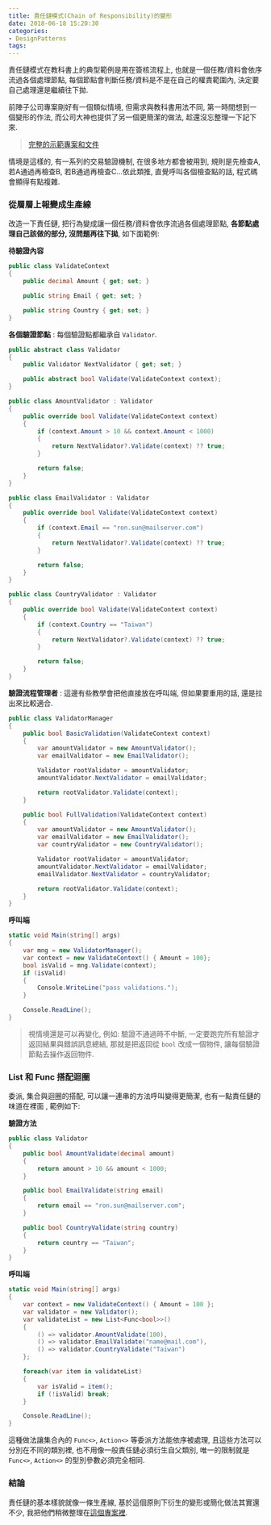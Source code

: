 ```yaml
---
title: 責任鏈模式(Chain of Responsibility)的變形
date: 2018-06-18 15:20:30
categories:
- DesignPatterns
tags:
---
```


責任鏈模式在教科書上的典型範例是用在簽核流程上, 也就是一個任務/資料會依序流過各個處理節點, 每個節點會判斷任務/資料是不是在自己的權責範圍內, 決定要自己處理還是繼續往下拋.  

前陣子公司專案剛好有一個類似情境, 但需求與教科書用法不同, 第一時間想到一個變形的作法, 而公司大神也提供了另一個更簡潔的做法, 趁還沒忘整理一下記下來.

> [完整的示範專案和文件](https://github.com/ronsun/Demo/tree/master/ValidatorManager)

<!--more-->

情境是這樣的, 有一系列的交易驗證機制, 在很多地方都會被用到, 規則是先檢查A, 若A通過再檢查B, 若B通過再檢查C...依此類推, 直覺呼叫各個檢查點的話, 程式碼會顯得有點複雜.

### 從層層上報變成生產線
改造一下責任鏈, 把行為變成讓一個任務/資料會依序流過各個處理節點, **各節點處理自己該做的部分, 沒問題再往下拋**, 如下面範例:

**待驗證內容**
``` csharp
public class ValidateContext
{
    public decimal Amount { get; set; }

    public string Email { get; set; }

    public string Country { get; set; }
}
```

**各個驗證節點** : 每個驗證點都繼承自 `Validator`.
``` csharp
public abstract class Validator
{
    public Validator NextValidator { get; set; }

    public abstract bool Validate(ValidateContext context);
}

public class AmountValidator : Validator
{
	public override bool Validate(ValidateContext context)
	{
        if (context.Amount > 10 && context.Amount < 1000)
        {
            return NextValidator?.Validate(context) ?? true;
        }

        return false;
	}
}

public class EmailValidator : Validator
{
    public override bool Validate(ValidateContext context)
    {
        if (context.Email == "ron.sun@mailserver.com")
        {
            return NextValidator?.Validate(context) ?? true;
        }

	    return false; 
    }
}

public class CountryValidator : Validator
{
    public override bool Validate(ValidateContext context)
    {
        if (context.Country == "Taiwan")
        {
            return NextValidator?.Validate(context) ?? true;
        }

	    return false; 
    }
}
```

**驗證流程管理者** : 這邊有些教學會把他直接放在呼叫端, 但如果要重用的話, 還是拉出來比較適合. 
``` csharp
public class ValidatorManager
{
    public bool BasicValidation(ValidateContext context)
    {
        var amountValidator = new AmountValidator();
        var emailValidator = new EmailValidator();

        Validator rootValidator = amountValidator;
        amountValidator.NextValidator = emailValidator;

        return rootValidator.Validate(context);
    }

    public bool FullValidation(ValidateContext context)
    {
        var amountValidator = new AmountValidator();
        var emailValidator = new EmailValidator();
        var countryValidator = new CountryValidator();

        Validator rootValidator = amountValidator;
        amountValidator.NextValidator = emailValidator;
        emailValidator.NextValidator = countryValidator;

        return rootValidator.Validate(context);
    }
}
```

**呼叫端**
``` csharp
static void Main(string[] args)
{
    var mng = new ValidatorManager();
    var context = new ValidateContext() { Amount = 100};
    bool isValid = mng.Validate(context);
    if (isValid)
    {
        Console.WriteLine("pass validations.");
    }

    Console.ReadLine();
}
```

> 視情境還是可以再變化, 例如: 驗證不通過時不中斷, 一定要跑完所有驗證才返回結果與錯誤訊息總結, 那就是把返回從 `bool` 改成一個物件, 讓每個驗證節點去操作返回物件. 

### List 和 Func 搭配迴圈
委派, 集合與迴圈的搭配, 可以讓一連串的方法呼叫變得更簡潔, 也有一點責任鏈的味道在裡面 , 範例如下:

**驗證方法**
``` csharp
public class Validator
{
    public bool AmountValidate(decimal amount)
    {
        return amount > 10 && amount < 1000;
    }

    public bool EmailValidate(string email)
    {
        return email == "ron.sun@mailserver.com";
    }

    public bool CountryValidate(string country)
    {
        return country == "Taiwan";
    }
}
```

**呼叫端**
``` csharp
static void Main(string[] args)
{
    var context = new ValidateContext() { Amount = 100 };
    var validator = new Validator();
    var validateList = new List<Func<bool>>()
    {
        () => validator.AmountValidate(100),
        () => validator.EmailValidate("name@mail.com"),
        () => validator.CountryValidate("Taiwan")
    };

    foreach(var item in validateList)
    {
        var isValid = item();
        if (!isValid) break;
    }

    Console.ReadLine();
}
```

這種做法讓集合內的 `Func<>`, `Action<>` 等委派方法能依序被處理, 且這些方法可以分別在不同的類別裡, 也不用像一般責任鏈必須衍生自父類別, 唯一的限制就是 `Func<>`, `Action<>` 的型別參數必須完全相同. 

### 結論
責任鏈的基本樣貌就像一條生產線, 基於這個原則下衍生的變形或簡化做法其實還不少, 我把他們稍微整理在[這個專案裡](https://github.com/ronsun/ValidatorManager).
